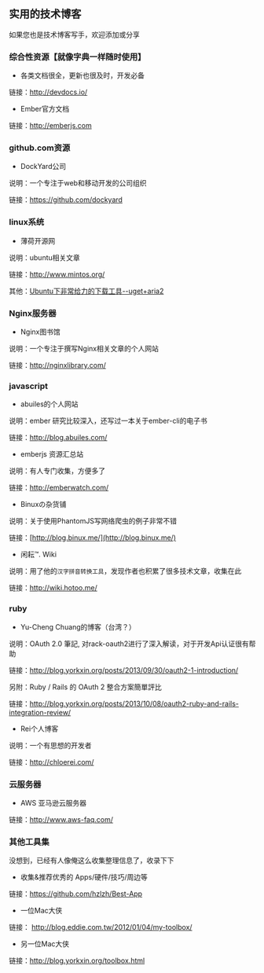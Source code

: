 实用的技术博客
-----------------

如果您也是技术博客写手，欢迎添加或分享

### 综合性资源【就像字典一样随时使用】

* 各类文档很全，更新也很及时，开发必备

链接：http://devdocs.io/

* Ember官方文档

链接：http://emberjs.com


### github.com资源

* DockYard公司

说明：一个专注于web和移动开发的公司组织

链接：https://github.com/dockyard

### linux系统

* 薄荷开源网

说明：ubuntu相关文章

链接：http://www.mintos.org/

其他：[Ubuntu下非常给力的下载工具--uget+aria2](http://burner1024.blog.163.com/blog/static/17447800420126191858424/) 

### Nginx服务器

* Nginx图书馆

说明：一个专注于撰写Nginx相关文章的个人网站

链接：http://nginxlibrary.com/

### javascript

* abuiles的个人网站

说明：ember 研究比较深入，还写过一本关于ember-cli的电子书

链接：http://blog.abuiles.com/

* emberjs 资源汇总站

说明：有人专门收集，方便多了

链接：http://emberwatch.com/

* Binuxの杂货铺

说明：关于使用PhantomJS写网络爬虫的例子非常不错

链接：[http://blog.binux.me/](http://blog.binux.me/)

* 闲耘™. Wiki

说明：用了他的`汉字拼音转换工具`，发现作者也积累了很多技术文章，收集在此

链接：http://wiki.hotoo.me/

### ruby

* Yu-Cheng Chuang的博客（台湾？）

说明：OAuth 2.0 筆記, 对rack-oauth2进行了深入解读，对于开发Api认证很有帮助

链接：http://blog.yorkxin.org/posts/2013/09/30/oauth2-1-introduction/

另附：Ruby / Rails 的 OAuth 2 整合方案簡單評比

链接：http://blog.yorkxin.org/posts/2013/10/08/oauth2-ruby-and-rails-integration-review/

* Rei个人博客

说明：一个有思想的开发者

链接：http://chloerei.com/

### 云服务器

* AWS 亚马逊云服务器

链接：http://www.aws-faq.com/

### 其他工具集

没想到，已经有人像俺这么收集整理信息了，收录下下

* 收集&推荐优秀的 Apps/硬件/技巧/周边等

链接：https://github.com/hzlzh/Best-App

* 一位Mac大侠

链接： http://blog.eddie.com.tw/2012/01/04/my-toolbox/

* 另一位Mac大侠

链接：http://blog.yorkxin.org/toolbox.html